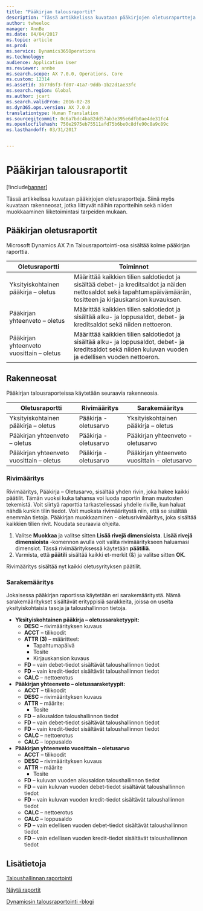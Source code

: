 ```yaml
---
title: "Pääkirjan talousraportit"
description: "Tässä artikkelissa kuvataan pääkirjojen oletusraportteja. Siinä myös kuvataan rakenneosat, jotka liittyvät näihin raportteihin sekä niiden muokkaaminen liiketoimintasi tarpeiden mukaan."
author: twheeloc
manager: AnnBe
ms.date: 04/04/2017
ms.topic: article
ms.prod: 
ms.service: Dynamics365Operations
ms.technology: 
audience: Application User
ms.reviewer: annbe
ms.search.scope: AX 7.0.0, Operations, Core
ms.custom: 12314
ms.assetid: 3b77d6f3-fd07-41a7-9ddb-1b22d1ae33fc
ms.search.region: Global
ms.author: jcart
ms.search.validFrom: 2016-02-28
ms.dyn365.ops.version: AX 7.0.0
translationtype: Human Translation
ms.sourcegitcommit: 0c6a7bdc4ba82dd57ab3e395e6dfb0ae4de31fc4
ms.openlocfilehash: 750e2975eb75511afd75b6be0c8dfe90c8a9c89c
ms.lasthandoff: 03/31/2017


---
```


# <a name="trial-balance-financial-reports"></a>Pääkirjan talousraportit

[!include[banner](../includes/banner.md)]


Tässä artikkelissa kuvataan pääkirjojen oletusraportteja. Siinä myös kuvataan rakenneosat, jotka liittyvät näihin raportteihin sekä niiden muokkaaminen liiketoimintasi tarpeiden mukaan. 

<a name="default-trial-balance-reports"></a>Pääkirjan oletusraportit
-----------------------------

Microsoft Dynamics AX 7:n Talousraportointi-osa sisältää kolme pääkirjan raporttia.

| Oletusraportti                                 | Toiminnot                                                                                                                                                                                        |
|------------------------------------------------|-----------------------------------------------------------------------------------------------------------------------------------------------------------------------------------------------------|
| Yksityiskohtainen pääkirja – oletus               | Määrittää kaikkien tilien saldotiedot ja sisältää debet- ja kreditsaldot ja näiden nettosaldot sekä tapahtumapäivämäärän, tositteen ja kirjauskansion kuvauksen.                  |
| Pääkirjan yhteenveto – oletus                | Määrittää kaikkien tilien saldotiedot ja sisältää alku- ja loppusaldot, debet- ja kreditsaldot sekä niiden nettoeron.                                        |
| Pääkirjan yhteenveto vuosittain – oletus | Määrittää kaikkien tilien saldotiedot ja sisältää alku- ja loppusaldot, debet- ja kreditsaldot sekä niiden kuluvan vuoden ja edellisen vuoden nettoeron. |

## <a name="building-blocks"></a>Rakenneosat
Pääkirjan talousraporteissa käytetään seuraavia rakenneosia.

| Oletusraportti                                 | Rivimääritys          | Sarakemääritys                              |
|------------------------------------------------|-------------------------|------------------------------------------------|
| Yksityiskohtainen pääkirja – oletus               | Pääkirja - oletusarvo | Yksityiskohtainen pääkirja – oletus               |
| Pääkirjan yhteenveto – oletus                | Pääkirja - oletusarvo | Pääkirjan yhteenveto - oletusarvo                |
| Pääkirjan yhteenveto vuosittain – oletus | Pääkirja - oletusarvo | Pääkirjan yhteenveto vuosittain - oletusarvo |

### <a name="row-definition"></a>Rivimääritys

Rivimääritys, Pääkirja – Oletusarvo, sisältää yhden rivin, joka hakee kaikki päätilit. Tämän vuoksi kuka tahansa voi luoda raportin ilman muutosten tekemistä. Voit siirtyä raporttia tarkastellessasi yhdelle riville, kun haluat nähdä kunkin tilin tiedot. Voit muokata rivimääritystä niin, että se sisältää enemmän tietoja. Pääkirjan muokkaaminen - oletusrivimääritys, joka sisältää kaikkien tilien rivit. Noudata seuraavia ohjeita.

1.  Valitse **Muokkaa** ja valitse sitten **Lisää rivejä dimensioista**. **Lisää rivejä dimensioista** -komennon avulla voit valita rivimääritykseen haluamasi dimensiot. Tässä rivimäärityksessä käytetään **päätiliä**.
2.  Varmista, että **päätili** sisältää kaikki et-merkit (&) ja valitse sitten **OK**.

Rivimääritys sisältää nyt kaikki oletusyrityksen päätilit.

### <a name="column-definition"></a>Sarakemääritys

Jokaisessa pääkirjan raportissa käytetään eri sarakemääritystä. Nämä sarakemääritykset sisältävät erityppisiä sarakkeita, joissa on useita yksityiskohtaisia tasoja ja taloushallinnon tietoja.

-   **Yksityiskohtainen pääkirja – oletussaraketyypit:**
    -   **DESC** – rivimäärityksen kuvaus
    -   **ACCT** – tilikoodit
    -   **ATTR (3)** – määritteet:
        -   Tapahtumapäivä
        -   Tosite
        -   Kirjauskansion kuvaus
    -   **FD** – vain debet-tiedot sisältävät taloushallinnon tiedot
    -   **FD** – vain kredit-tiedot sisältävät taloushallinnon tiedot
    -   **CALC** – nettoerotus
-   **Pääkirjan yhteenveto – oletussaraketyypit:**
    -   **ACCT** – tilikoodit
    -   **DESC** – rivimäärityksen kuvaus
    -   **ATTR** – määrite:
        -   Tosite
    -   **FD** – alkusaldon taloushallinnon tiedot
    -   **FD** – vain debet-tiedot sisältävät taloushallinnon tiedot
    -   **FD** – vain kredit-tiedot sisältävät taloushallinnon tiedot
    -   **CALC** – nettoerotus
    -   **CALC** – loppusaldo
-   **Pääkirjan yhteenveto vuosittain – oletusarvo**
    -   **ACCT** – tilikoodit
    -   **DESC** – rivimäärityksen kuvaus
    -   **ATTR** – määrite
        -   Tosite
    -   **FD** – kuluvan vuoden alkusaldon taloushallinnon tiedot
    -   **FD** – vain kuluvan vuoden debet-tiedot sisältävät taloushallinnon tiedot
    -   **FD** – vain kuluvan vuoden kredit-tiedot sisältävät taloushallinnon tiedot
    -   **CALC** – nettoerotus
    -   **CALC** – loppusaldo
    -   **FD** – vain edellisen vuoden debet-tiedot sisältävät taloushallinnon tiedot
    -   **FD** – vain edellisen vuoden kredit-tiedot sisältävät taloushallinnon tiedot

 

<a name="see-also"></a>Lisätietoja
--------

[Taloushallinnan raportointi](financial-reporting-getting-started.md)

[Näytä raportit](view-financial-reports.md)

[Dynamicsin talousraportointi -blogi](http://blogs.msdn.com/b/dynamics_financial_reporting/)




